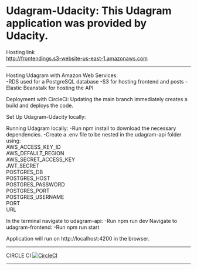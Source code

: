 Udagram-Udacity: This Udagram application was provided by Udacity.
====================
Hosting link <br>
http://frontendings.s3-website-us-east-1.amazonaws.com
___________________________________

Hosting Udagram with Amazon Web Services:
<br>
-RDS used for a PostgreSQL database
-S3 for hosting frontend and posts
-Elastic Beanstalk for hosting the API

Deployment with CircleCi:
Updating the main branch immediately creates a build and deploys the code.

Set Up Udagram-Udacity locally:

Running Udagram locally:
-Run npm install to download the necessary dependencies.
-Create a .env file to be nested in the udagram-api folder using:
<br>
AWS_ACCESS_KEY_ID<br>
AWS_DEFAULT_REGION<br>
AWS_SECRET_ACCESS_KEY<br>
JWT_SECRET<br>
POSTGRES_DB<br>
POSTGRES_HOST<br>
POSTGRES_PASSWORD<br>
POSTGRES_PORT<br>
POSTGRES_USERNAME<br>
PORT<br>
URL<br>

In the terminal navigate to udagram-api:
-Run npm run dev
Navigate to udagram-frontend:
-Run npm run start

Application will run on http://localhost:4200 in the browser.
____
CIRCLE CI
[![CircleCI](https://circleci.com/gh/rlondon3/Udagram-Udacity/tree/main.svg?style=svg)](https://circleci.com/gh/rlondon3/Udagram-Udacity/tree/main)

____

